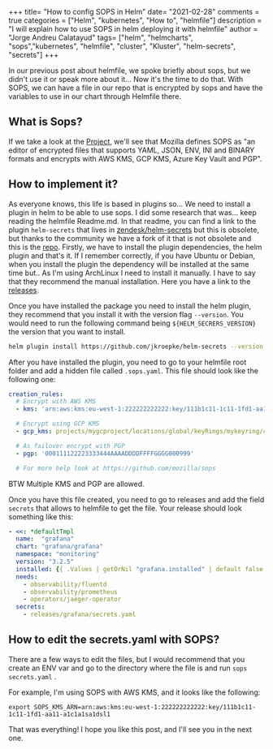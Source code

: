 +++
title= "How to config SOPS in Helm"
date= "2021-02-28"
comments = true
categories = ["Helm", "kubernetes", "How to", "helmfile"]
description = "I will explain how to use SOPS in helm deploying it with helmfile"
author = "Jorge Andreu Calatayud"
tags= ["helm", "helmcharts", "sops","kubernetes", "helmfile", "cluster", "Kluster", "helm-secrets", "secrets"]
+++

In our previous post about helmfile, we spoke briefly about sops, but we didn't use it or speak more about it... Now it's the time to do that. With SOPS, we can have a file in our repo that is encrypted by sops and have the variables to use in our chart through Helmfile there. 


## What is Sops?
If we take a look at the [Project](https://github.com/mozilla/sops), we'll see that Mozilla defines SOPS as "an editor of encrypted files that supports YAML, JSON, ENV, INI and BINARY formats and encrypts with AWS KMS, GCP KMS, Azure Key Vault and PGP". 

## How to implement it?

As everyone knows, this life is based in plugins so... We need to install a plugin in helm to be able to use sops. I did some research that was... keep reading the helmfile Readme.md. In that readme, you can find a link to the plugin `helm-secrets` that lives in [zendesk/helm-secrets](https://github.com/zendesk/helm-secrets) but this is obsolete, but thanks to the community we have a fork of it that is not obsolete and this is the [repo](https://github.com/jkroepke/helm-secrets).
Firstly, we have to install the plugin dependencies, the helm plugin and that's it. If I remember correctly, if you have Ubuntu or Debian, when you install the plugin the dependency will be installed at the same time but.. As I'm using ArchLinux I need to install it manually. I have to say that they recommend the manual installation. Here you have a link to the [releases](https://github.com/mozilla/sops/releases).

Once you have installed the package you need to install the helm plugin, they recommend that you install it with the version flag `--version`. You would need to run the following command being `${HELM_SECRERS_VERSION}` the version that you want to install.
```bash
helm plugin install https://github.com/jkroepke/helm-secrets --version ${HELM_SECRERS_VERSION}
```

After you have installed the plugin, you need to go to your helmfile root folder and add a hidden file called `.sops.yaml`. This file should look like the following one:

```yaml
creation_rules:
  # Encrypt with AWS KMS
  - kms: 'arn:aws:kms:eu-west-1:222222222222:key/111b1c11-1c11-1fd1-aa11-a1c1a1sa1dsl1'

  # Encrypt using GCP KMS
  - gcp_kms: projects/mygcproject/locations/global/keyRings/mykeyring/cryptoKeys/thekey

  # As failover encrypt with PGP
  - pgp: '000111122223333444AAAADDDDFFFFGGGG000999'

  # For more help look at https://github.com/mozilla/sops
```

BTW Multiple KMS and PGP are allowed.


Once you have this file created, you need to go to releases and add the field `secrets` that allows to helmfile to get the file. Your release should look something like this: 

```yaml
- <<: *defaultTmpl
  name:  "grafana"
  chart: "grafana/grafana"
  namespace: "monitoring"
  version: "3.2.5"
  installed: {{ .Values | getOrNil "grafana.installed" | default false }}
  needs: 
    - observability/fluentd
    - observability/prometheus
    - operators/jaeger-operator
  secrets:
    - releases/grafana/secrets.yaml
```

## How to edit the secrets.yaml with SOPS?
There are a few ways to edit the files, but I would recommend that you create an ENV var and go to the directory where the file is and run `sops secrets.yaml` .

For example, I'm using SOPS with AWS KMS, and it looks like the following:

```
export SOPS_KMS_ARN=arn:aws:kms:eu-west-1:222222222222:key/111b1c11-1c11-1fd1-aa11-a1c1a1sa1dsl1
``` 


 That was everything! I hope you like this post, and I'll see you in the next one.